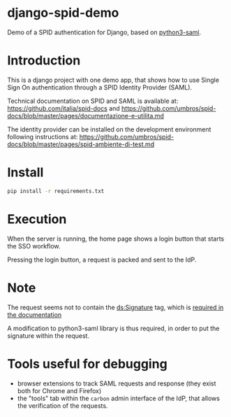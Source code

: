 # django-spid-demo
Demo of a SPID authentication for Django,
based on [python3-saml](https://github.com/onelogin/python3-saml).


# Introduction
This is a django project with one demo app, that shows how to use
Single Sign On authentication through a SPID Identity Provider (SAML).

Technical documentation on SPID and SAML is available at:
https://github.com/italia/spid-docs and
https://github.com/umbros/spid-docs/blob/master/pages/documentazione-e-utilita.md


The identity provider can be installed on the development environment
following instructions at:
https://github.com/umbros/spid-docs/blob/master/pages/spid-ambiente-di-test.md


# Install

``` bash
pip install -r requirements.txt
````

# Execution

When the server is running, the home page shows a login button that
starts the SSO workflow.

Pressing the login button, a request is packed and sent to the IdP.

# Note
The request seems not to contain the <ds:Signature> tag, which is
[required in the documentation](https://spid-regole-tecniche.readthedocs.io/en/latest/regole-tecniche-idp.html#id4)

A modification to python3-saml library is thus required,
in order to put the signature within the request.

# Tools useful for debugging
- browser extensions to track SAML requests and response (they exist both for Chrome and Firefox)
- the "tools" tab within the `carbon` admin interface of the IdP, that allows the verification of the requests.

